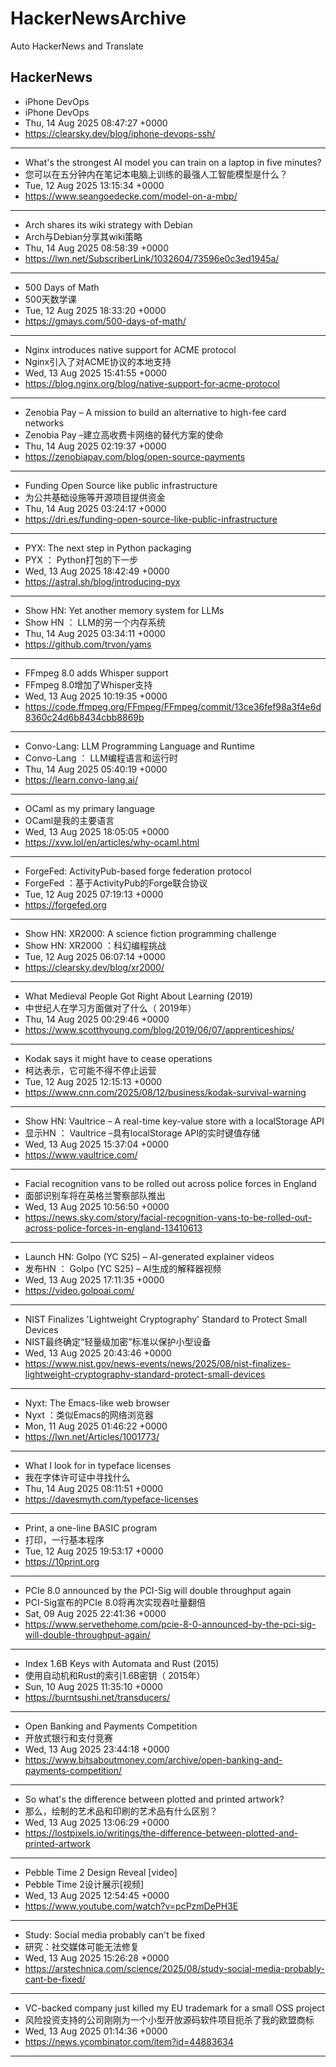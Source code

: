 # HackerNewsArchive
Auto HackerNews and Translate

## HackerNews
* iPhone DevOps
* iPhone DevOps
* Thu, 14 Aug 2025 08:47:27 +0000
* https://clearsky.dev/blog/iphone-devops-ssh/
----
* What's the strongest AI model you can train on a laptop in five minutes?
* 您可以在五分钟内在笔记本电脑上训练的最强人工智能模型是什么？
* Tue, 12 Aug 2025 13:15:34 +0000
* https://www.seangoedecke.com/model-on-a-mbp/
----
* Arch shares its wiki strategy with Debian
* Arch与Debian分享其wiki策略
* Thu, 14 Aug 2025 08:58:39 +0000
* https://lwn.net/SubscriberLink/1032604/73596e0c3ed1945a/
----
* 500 Days of Math
* 500天数学课
* Tue, 12 Aug 2025 18:33:20 +0000
* https://gmays.com/500-days-of-math/
----
* Nginx introduces native support for ACME protocol
* Nginx引入了对ACME协议的本地支持
* Wed, 13 Aug 2025 15:41:55 +0000
* https://blog.nginx.org/blog/native-support-for-acme-protocol
----
* Zenobia Pay – A mission to build an alternative to high-fee card networks
* Zenobia Pay –建立高收费卡网络的替代方案的使命
* Thu, 14 Aug 2025 02:19:37 +0000
* https://zenobiapay.com/blog/open-source-payments
----
* Funding Open Source like public infrastructure
* 为公共基础设施等开源项目提供资金
* Thu, 14 Aug 2025 03:24:17 +0000
* https://dri.es/funding-open-source-like-public-infrastructure
----
* PYX: The next step in Python packaging
* PYX ： Python打包的下一步
* Wed, 13 Aug 2025 18:42:49 +0000
* https://astral.sh/blog/introducing-pyx
----
* Show HN: Yet another memory system for LLMs
* Show HN ： LLM的另一个内存系统
* Thu, 14 Aug 2025 03:34:11 +0000
* https://github.com/trvon/yams
----
* FFmpeg 8.0 adds Whisper support
* FFmpeg 8.0增加了Whisper支持
* Wed, 13 Aug 2025 10:19:35 +0000
* https://code.ffmpeg.org/FFmpeg/FFmpeg/commit/13ce36fef98a3f4e6d8360c24d6b8434cbb8869b
----
* Convo-Lang: LLM Programming Language and Runtime
* Convo-Lang ： LLM编程语言和运行时
* Thu, 14 Aug 2025 05:40:19 +0000
* https://learn.convo-lang.ai/
----
* OCaml as my primary language
* OCaml是我的主要语言
* Wed, 13 Aug 2025 18:05:05 +0000
* https://xvw.lol/en/articles/why-ocaml.html
----
* ForgeFed: ActivityPub-based forge federation protocol
* ForgeFed ：基于ActivityPub的Forge联合协议
* Tue, 12 Aug 2025 07:19:13 +0000
* https://forgefed.org
----
* Show HN: XR2000: A science fiction programming challenge
* Show HN: XR2000 ：科幻编程挑战
* Tue, 12 Aug 2025 06:07:14 +0000
* https://clearsky.dev/blog/xr2000/
----
* What Medieval People Got Right About Learning (2019)
* 中世纪人在学习方面做对了什么（ 2019年）
* Thu, 14 Aug 2025 00:29:46 +0000
* https://www.scotthyoung.com/blog/2019/06/07/apprenticeships/
----
* Kodak says it might have to cease operations
* 柯达表示，它可能不得不停止运营
* Tue, 12 Aug 2025 12:15:13 +0000
* https://www.cnn.com/2025/08/12/business/kodak-survival-warning
----
* Show HN: Vaultrice – A real-time key-value store with a localStorage API
* 显示HN ： Vaultrice –具有localStorage API的实时键值存储
* Wed, 13 Aug 2025 15:37:04 +0000
* https://www.vaultrice.com/
----
* Facial recognition vans to be rolled out across police forces in England
* 面部识别车将在英格兰警察部队推出
* Wed, 13 Aug 2025 10:56:50 +0000
* https://news.sky.com/story/facial-recognition-vans-to-be-rolled-out-across-police-forces-in-england-13410613
----
* Launch HN: Golpo (YC S25) – AI-generated explainer videos
* 发布HN ： Golpo (YC S25) – AI生成的解释器视频
* Wed, 13 Aug 2025 17:11:35 +0000
* https://video.golpoai.com/
----
* NIST Finalizes 'Lightweight Cryptography' Standard to Protect Small Devices
* NIST最终确定“轻量级加密”标准以保护小型设备
* Wed, 13 Aug 2025 20:43:46 +0000
* https://www.nist.gov/news-events/news/2025/08/nist-finalizes-lightweight-cryptography-standard-protect-small-devices
----
* Nyxt: The Emacs-like web browser
* Nyxt ：类似Emacs的网络浏览器
* Mon, 11 Aug 2025 01:46:22 +0000
* https://lwn.net/Articles/1001773/
----
* What I look for in typeface licenses
* 我在字体许可证中寻找什么
* Thu, 14 Aug 2025 08:11:51 +0000
* https://davesmyth.com/typeface-licenses
----
* Print, a one-line BASIC program
* 打印，一行基本程序
* Tue, 12 Aug 2025 19:53:17 +0000
* https://10print.org
----
* PCIe 8.0 announced by the PCI-Sig will double throughput again
* PCI-Sig宣布的PCIe 8.0将再次实现吞吐量翻倍
* Sat, 09 Aug 2025 22:41:36 +0000
* https://www.servethehome.com/pcie-8-0-announced-by-the-pci-sig-will-double-throughput-again/
----
* Index 1.6B Keys with Automata and Rust (2015)
* 使用自动机和Rust的索引1.6B密钥（ 2015年）
* Sun, 10 Aug 2025 11:35:10 +0000
* https://burntsushi.net/transducers/
----
* Open Banking and Payments Competition
* 开放式银行和支付竞赛
* Wed, 13 Aug 2025 23:44:18 +0000
* https://www.bitsaboutmoney.com/archive/open-banking-and-payments-competition/
----
* So what's the difference between plotted and printed artwork?
* 那么，绘制的艺术品和印刷的艺术品有什么区别？
* Wed, 13 Aug 2025 13:06:29 +0000
* https://lostpixels.io/writings/the-difference-between-plotted-and-printed-artwork
----
* Pebble Time 2 Design Reveal [video]
* Pebble Time 2设计展示[视频]
* Wed, 13 Aug 2025 12:54:45 +0000
* https://www.youtube.com/watch?v=pcPzmDePH3E
----
* Study: Social media probably can't be fixed
* 研究：社交媒体可能无法修复
* Wed, 13 Aug 2025 15:26:28 +0000
* https://arstechnica.com/science/2025/08/study-social-media-probably-cant-be-fixed/
----
* VC-backed company just killed my EU trademark for a small OSS project
* 风险投资支持的公司刚刚为一个小型开放源码软件项目扼杀了我的欧盟商标
* Wed, 13 Aug 2025 01:14:36 +0000
* https://news.ycombinator.com/item?id=44883634
----

